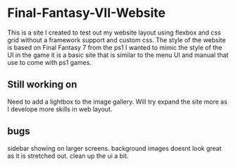 # Final-Fantasy-VII-Website

This is a site I created to test out my website layout using flexbox and css grid without a framework
support and custom css. The style of the website is based on Final Fantasy 7 from the ps1 I wanted to mimic the style of the UI
in the game it is a basic site that is similar to the menu UI and manual that use to come with ps1
games.


## Still working on
Need to add a lightbox to the image gallery.
Will try expand the site more as I develope more skills in web layout.

## bugs
sidebar showing on larger screens. 
background images doesnt look great as it is stretched out. 
clean up the ui a bit. 
